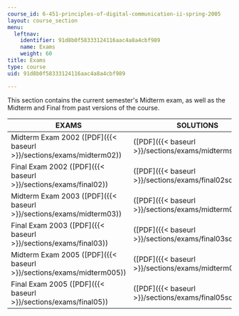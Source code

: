 ```yaml
---
course_id: 6-451-principles-of-digital-communication-ii-spring-2005
layout: course_section
menu:
  leftnav:
    identifier: 91d8b0f58333124116aac4a8a4cbf989
    name: Exams
    weight: 60
title: Exams
type: course
uid: 91d8b0f58333124116aac4a8a4cbf989

---
```


This section contains the current semester's Midterm exam, as well as the Midterm and Final from past versions of the course.

| EXAMS | SOLUTIONS |
| --- | --- |
| Midterm Exam 2002 ([PDF]({{< baseurl >}}/sections/exams/midterm02)) | ([PDF]({{< baseurl >}}/sections/exams/midtermsol02)) |
| Final Exam 2002 ([PDF]({{< baseurl >}}/sections/exams/final02)) | ([PDF]({{< baseurl >}}/sections/exams/final02solns2)) |
| Midterm Exam 2003 ([PDF]({{< baseurl >}}/sections/exams/midterm03)) | ([PDF]({{< baseurl >}}/sections/exams/midterm03solns)) |
| Final Exam 2003 ([PDF]({{< baseurl >}}/sections/exams/final03)) | ([PDF]({{< baseurl >}}/sections/exams/final03solns)) |
| Midterm Exam 2005 ([PDF]({{< baseurl >}}/sections/exams/midterm005)) | ([PDF]({{< baseurl >}}/sections/exams/midterm05solns)) |
| Final Exam 2005 ([PDF]({{< baseurl >}}/sections/exams/final05)) | ([PDF]({{< baseurl >}}/sections/exams/final05solns))